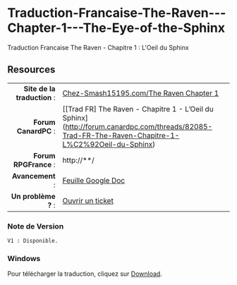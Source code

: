Traduction-Francaise-The-Raven---Chapter-1---The-Eye-of-the-Sphinx
==================================================================

Traduction Francaise The Raven - Chapitre 1 : L'Oeil du Sphinx


## Resources

|||
|-----------------------------------:|:--------------------------|
|				**Site de la traduction** : | [Chez-Smash15195.com/The Raven Chapter 1](http://www.chez-smash15195.com/traduction-francaise/the-raven-chapter-1-contruc/chapitre-1-loeil-du-sphinx/) | 
|              **Forum CanardPC** : | [[Trad FR] The Raven - Chapitre 1 - L’Oeil du Sphinx] (http://forum.canardpc.com/threads/82085-Trad-FR-The-Raven-Chapitre-1-L%C2%92Oeil-du-Sphinx) |
|          **Forum RPGFrance** : | http://**/ |
|                 **Avancement** : | [Feuille Google Doc](https://docs.google.com/spreadsheet/ccc?key=0AqM7frLZoS1HdGxIM09uYkVTMk5YUUhvdHNnLXdCMXc#gid=7) |
|        **Un problème ?** : | [Ouvrir un ticket](https://github.com/Smash15195/Traduction-Francaise-The-Raven---Chapter-1---The-Eye-of-the-Sphinx/issues/) |


### Note de Version
```
V1 : Disponible.
```

### Windows

Pour télécharger la traduction, cliquez sur [Download](http://www.chez-smash15195.com/traduction-francaise/the-raven-chapter-1-contruc/chapitre-1-loeil-du-sphinx/).